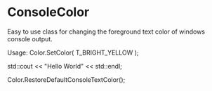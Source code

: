 # ConsoleColor
Easy to use class for changing the foreground text color of windows console output.

Usage:
  Color.SetColor( T_BRIGHT_YELLOW );
  
  std::cout << "Hello World" << std::endl;
  
  Color.RestoreDefaultConsoleTextColor();
